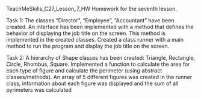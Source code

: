 TeachMeSkills_C27_Lesson_7_HW
Homework for the seventh lesson.

Task 1: The classes “Director”, “Employee”, “Accountant” have been created. 
An interface has been implemented with a method that defines the behavior of displaying the job title on the screen. 
This method is implemented in the created classes. 
Created a class runner with a main method to run the program and display the job title on the screen.

Task 2: A hierarchy of Shape classes has been created: Triangle, Rectangle, Circle, Rhombus, Square. 
Implemented a function to calculate the area for each type of figure and calculate the perimeter (using abstract classes/methods). 
An array of 5 different figures was created in the runner class, information about each figure was displayed and 
the sum of all pyrimeters was calculated
